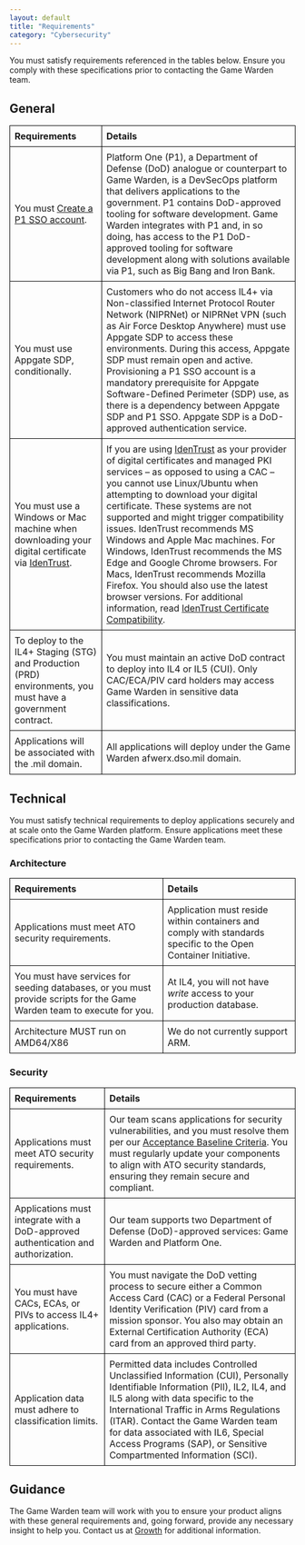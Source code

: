 ```yaml
---
layout: default
title: "Requirements"
category: "Cybersecurity"
---
```

You must satisfy requirements referenced in the tables below. Ensure you comply with these specifications prior to contacting the Game Warden team.

## General

| **Requirements**                            | **Details**                                        |
| --------------------------------------------| --------------------------------------------------|
| You must [Create a P1 SSO account](https://helpcenter.gamewarden.io/integrations-access/goverment_access_cards/p1_sso/).              | Platform One (P1), a Department of Defense (DoD) analogue or counterpart to Game Warden, is a DevSecOps platform that delivers applications to the government. P1 contains DoD-approved tooling for software development. Game Warden integrates with P1 and, in so doing, has access to the P1 DoD-approved tooling for software development along with solutions available via P1, such as Big Bang and Iron Bank. | 
| You must use Appgate SDP, conditionally.    | Customers who do not access IL4+ via Non-classified Internet Protocol Router Network (NIPRNet) or NIPRNet VPN (such as Air Force Desktop Anywhere) must use Appgate SDP to access these environments. During this access, Appgate SDP must remain open and active. Provisioning a P1 SSO account is a mandatory prerequisite for Appgate Software-Defined Perimeter (SDP) use, as there is a dependency between Appgate SDP and P1 SSO. Appgate SDP is a DoD-approved authentication service. |
| You must use a Windows or Mac machine when downloading your digital certificate via [IdenTrust](https://www.identrust.com/digital-certificates/dod-eca-programs). | If you are using [IdenTrust](https://www.identrust.com/digital-certificates/dod-eca-programs) as your provider of digital certificates and managed PKI services – as opposed to using a CAC – you cannot use Linux/Ubuntu when attempting to download your digital certificate. These systems are not supported and might trigger compatibility issues. IdenTrust recommends MS Windows and Apple Mac machines. For Windows, IdenTrust recommends the MS Edge and Google Chrome browsers. For Macs, IdenTrust recommends Mozilla Firefox. You should also use the latest browser versions. For additional information, read [IdenTrust Certificate Compatibility](https://www.identrust.com/ca-certificate-compatibility). | 
| To deploy to the IL4+ Staging (STG) and Production (PRD) environments, you must have a government contract. | You must maintain an active DoD contract to deploy into IL4 or IL5 (CUI). Only CAC/ECA/PIV card holders may access Game Warden in sensitive data classifications. |
| Applications will be associated with the .mil domain. | All applications will deploy under the Game Warden afwerx.dso.mil domain. |

## Technical
You must satisfy technical requirements to deploy applications securely and at scale onto the Game Warden platform. Ensure applications meet these specifications prior to contacting the Game Warden team.

### Architecture

| **Requirements**                            | **Details**                                        |
| --------------------------------------------| ---------------------------------------------------|
| Applications must meet ATO security requirements. | Application must reside within containers and comply with standards specific to the Open Container Initiative. |
| You must have services for seeding databases, or you must provide scripts for the Game Warden team to execute for you. | At IL4, you will not have *write* access to your production database. |
| Architecture MUST run on AMD64/X86          | We do not currently support ARM.  |

### Security

| **Requirements**                            | **Details**                                        |
| --------------------------------------------| ---------------------------------------------------|
| Applications must meet ATO security requirements. | Our team scans applications for security vulnerabilities, and you must resolve them per our [Acceptance Baseline Criteria](https://helpcenter.gamewarden.io/security/security_review/cves_and_compliance/acceptance-baseline-criteria/). You must regularly update your components to align with ATO security standards, ensuring they remain secure and compliant.|
| Applications must integrate with a DoD-approved authentication and authorization. | Our team supports two Department of Defense (DoD)-approved services: Game Warden and Platform One. |
| You must have CACs, ECAs, or PIVs to access IL4+ applications. | You must navigate the DoD vetting process to secure either a Common Access Card (CAC) or a Federal Personal Identity Verification (PIV) card from a mission sponsor. You also may obtain an External Certification Authority (ECA) card from an approved third party. | 
| Application data must adhere to classification limits. | Permitted data includes Controlled Unclassified Information (CUI), Personally Identifiable Information (PII), IL2, IL4, and IL5 along with data specific to the International Traffic in Arms Regulations (ITAR). Contact the Game Warden team for data associated with IL6, Special Access Programs (SAP), or Sensitive Compartmented Information (SCI). |


## Guidance
The Game Warden team will work with you to ensure your product aligns with these general requirements and, going forward, provide any necessary insight to help you. Contact us at [Growth](mailto:growth@secondfront.com) for additional information.

<style>
  table {
    width: 100%;
    border-collapse: collapse;
  }
  th, td {
    border: 1px solid black;
    padding: 8px;
    text-align: left;
  }
</style>

